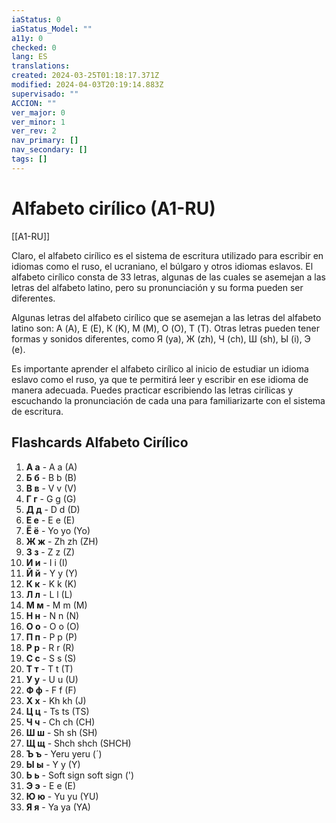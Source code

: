 ```yaml
---
iaStatus: 0
iaStatus_Model: ""
a11y: 0
checked: 0
lang: ES
translations: 
created: 2024-03-25T01:18:17.371Z
modified: 2024-04-03T20:19:14.883Z
supervisado: ""
ACCION: ""
ver_major: 0
ver_minor: 1
ver_rev: 2
nav_primary: []
nav_secondary: []
tags: []
---
```

# Alfabeto cirílico (A1-RU)

[[A1-RU]]

Claro, el alfabeto cirílico es el sistema de escritura utilizado para escribir en idiomas como el ruso, el ucraniano, el búlgaro y otros idiomas eslavos. El alfabeto cirílico consta de 33 letras, algunas de las cuales se asemejan a las letras del alfabeto latino, pero su pronunciación y su forma pueden ser diferentes.

Algunas letras del alfabeto cirílico que se asemejan a las letras del alfabeto latino son: А (A), Е (E), К (K), М (M), О (O), Т (T). Otras letras pueden tener formas y sonidos diferentes, como Я (ya), Ж (zh), Ч (ch), Ш (sh), Ы (i), Э (e).

Es importante aprender el alfabeto cirílico al inicio de estudiar un idioma eslavo como el ruso, ya que te permitirá leer y escribir en ese idioma de manera adecuada. Puedes practicar escribiendo las letras cirílicas y escuchando la pronunciación de cada una para familiarizarte con el sistema de escritura.

## Flashcards Alfabeto Cirílico

1. **А а** - A a (A)
2. **Б б** - B b (B)
3. **В в** - V v (V)
4. **Г г** - G g (G)
5. **Д д** - D d (D)
6. **Е е** - E e (E)
7. **Ё ё** - Yo yo (Yo)
8. **Ж ж** - Zh zh (ZH)
9. **З з** - Z z (Z)
10. **И и** - I i (I)
11. **Й й** - Y y (Y)
12. **К к** - K k (K)
13. **Л л** - L l (L)
14. **М м** - M m (M)
15. **Н н** - N n (N)
16. **О о** - O o (O)
17. **П п** - P p (P)
18. **Р р** - R r (R)
19. **С с** - S s (S)
20. **Т т** - T t (T)
21. **У у** - U u (U)
22. **Ф ф** - F f (F)
23. **Х х** - Kh kh (J)
24. **Ц ц** - Ts ts (TS)
25. **Ч ч** - Ch ch (CH)
26. **Ш ш** - Sh sh (SH)
27. **Щ щ** - Shch shch (SHCH)
28. **Ъ ъ** - Yeru yeru (´)
29. **Ы ы** - Y y (Y)
30. **Ь ь** - Soft sign soft sign (')
31. **Э э** - E e (E)
32. **Ю ю** - Yu yu (YU)
33. **Я я** - Ya ya (YA)

